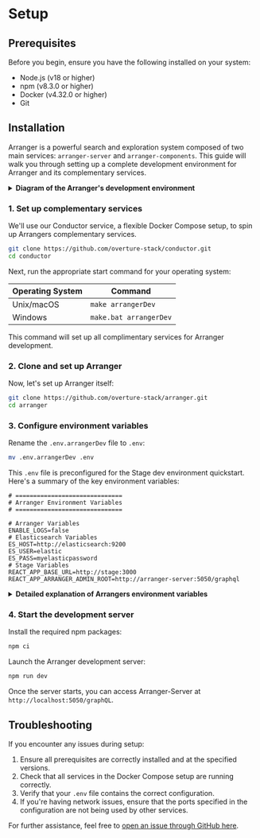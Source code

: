 # Setup



## Prerequisites

Before you begin, ensure you have the following installed on your system:

- Node.js (v18 or higher)
- npm (v8.3.0 or higher)
- Docker (v4.32.0 or higher)
- Git

## Installation

Arranger is a powerful search and exploration system composed of two main services: `arranger-server` and `arranger-components`. This guide will walk you through setting up a complete development environment for Arranger and its complementary services.

<details>
  <summary><b>Diagram of the Arranger's development environment</b></summary>

    ```mermaid
    graph LR
        %% Define nodes
        Elasticsearch(Elasticsearch)
        Arranger-server(Arranger Server)
        Arranger-components(Arranger Components)
        Stage(Stage)
        ArrangerConfigs{{Configuration Files}}
        IndexMapping{{Index Mapping}}
        ElasticsearchDocuments{{Elasticsearch Documents}}


        %% Search & Exploration
        subgraph Search and Exploration
            Elasticsearch --- Arranger-server
            Arranger-server --- Arranger-components
            Arranger-components --- Stage
            IndexMapping -.-> Elasticsearch
            ElasticsearchDocuments -.-> Elasticsearch
            ArrangerConfigs -.-> Arranger-components
            ArrangerConfigs -.-> Arranger-server
        end


        %% Styling
        classDef default fill:#F2F5F8,stroke:#04518c,color:#282A35;
        classDef service fill:#0669b64e,stroke:#03497e,color:#282A35;
        classDef thirdParty fill:#ebeced,stroke:#a1a1a1,color:#282A35;
        classDef local fill:#E2B7D0,stroke:#9E005D,color:#282A35;
        classDef configs fill:#E4E775,stroke:#7D7D7D,color:#282A35; 

        class Arranger-components,Arranger-server local;
        class Stage service;
        class Elasticsearch thirdParty;
        class ElasticsearchDocuments,ArrangerConfigs,IndexMapping,OvertureAPIKeyProvider configs;

    ```

    **Overture services (light blue & pink), third-party services (light gray), development service (pink), and configuration files (yellow).**
</details>

### 1. Set up complementary services

We'll use our Conductor service, a flexible Docker Compose setup, to spin up Arrangers complementary services.

```bash
git clone https://github.com/overture-stack/conductor.git
cd conductor
```

Next, run the appropriate start command for your operating system:

| Operating System | Command |
|------------------|---------|
| Unix/macOS       | `make arrangerDev` |
| Windows          | `make.bat arrangerDev` |

This command will set up all complimentary services for Arranger development.

### 2. Clone and set up Arranger

Now, let's set up Arranger itself:

```bash
git clone https://github.com/overture-stack/arranger.git
cd arranger
```

### 3. Configure environment variables

Rename the `.env.arrangerDev` file to `.env`:

```bash
mv .env.arrangerDev .env
```

This `.env` file is preconfigured for the Stage dev environment quickstart. Here's a summary of the key environment variables:

```env
# ==============================
# Arranger Environment Variables
# ==============================

# Arranger Variables
ENABLE_LOGS=false
# Elasticsearch Variables
ES_HOST=http://elasticsearch:9200
ES_USER=elastic
ES_PASS=myelasticpassword
# Stage Variables
REACT_APP_BASE_URL=http://stage:3000
REACT_APP_ARRANGER_ADMIN_ROOT=http://arranger-server:5050/graphql
```

<details>
  <summary><b>Detailed explanation of Arrangers environment variables</b></summary>
- **Arranger Variables**
  - `ES_HOST`: The URL of your Elasticsearch instance
  - `ES_USER` and `ES_PASS`: The credentials for accessing Elasticsearch
  - `REACT_APP_BASE_URL`: The base URL for your front-end application, in this case Stage, which we will set up next
  - `REACT_APP_ARRANGER_ADMIN_ROOT`: The URL for the Arranger GraphQL endpoint
</details>

### 4. Start the development server

Install the required npm packages:

```bash
npm ci
```

Launch the Arranger development server:

```bash
npm run dev
```

Once the server starts, you can access Arranger-Server at `http://localhost:5050/graphQL`.

## Troubleshooting

If you encounter any issues during setup:

1. Ensure all prerequisites are correctly installed and at the specified versions.
2. Check that all services in the Docker Compose setup are running correctly.
3. Verify that your `.env` file contains the correct configuration.
4. If you're having network issues, ensure that the ports specified in the configuration are not being used by other services.

For further assistance, feel free to [open an issue through GitHub here](https://github.com/overture-stack/arranger/issues/new?assignees=&labels=&projects=&template=Feature_Requests.md).